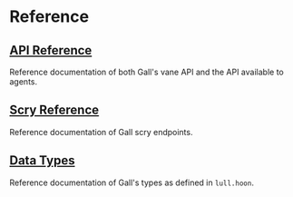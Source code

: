 # Reference

## [API Reference](gall-api)

Reference documentation of both Gall's vane API and the API available to agents.

## [Scry Reference](scry)

Reference documentation of Gall scry endpoints.

## [Data Types](data-types)

Reference documentation of Gall's types as defined in `lull.hoon`.
